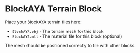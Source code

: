 # BlockAYA Terrain Block

Place your BlockAYA terrain files here:
- `BlockAYA.obj` - The terrain mesh for this block
- `BlockAYA.mtl` - The material file for this block (optional)

The mesh should be positioned correctly to tile with other blocks.